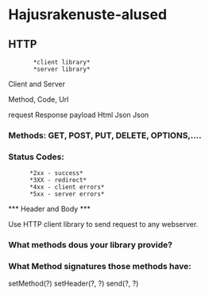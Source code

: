 # Hajusrakenuste-alused


## HTTP     

           *client library*
           *server library*

Client and Server

Method, Code, Url


request    Response
payload    Html
Json       Json


### Methods: GET, POST, PUT, DELETE, OPTIONS,.... 

### Status Codes: 
          *2xx - success*
          *3XX - redirect*
          *4xx - client errors*
          *5xx - server errors*

*** Header and Body ***

Use HTTP client library to send request to any webserver. 


### What methods dous your library provide? 
### What Method signatures those methods have:
setMethod(?)
setHeader(?, ?)
send(?, ?)


